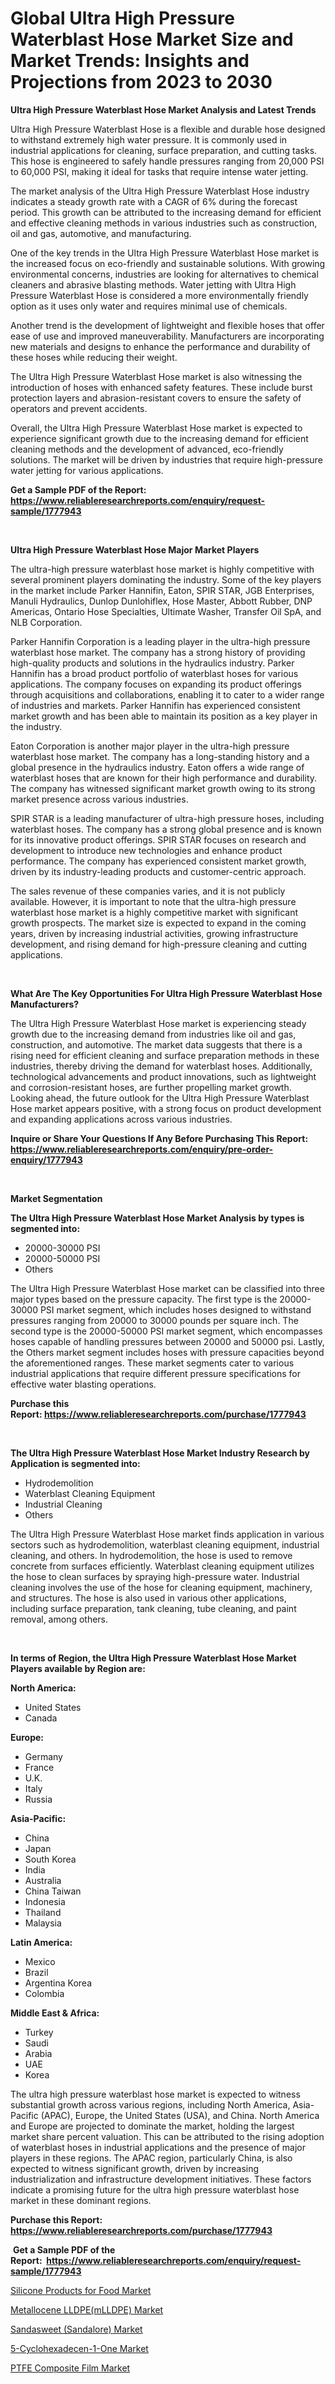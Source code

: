 <p><h1>Global Ultra High Pressure Waterblast Hose Market Size and Market Trends: Insights and Projections from 2023 to 2030</h1></p><p><strong>Ultra High Pressure Waterblast Hose Market Analysis and Latest Trends</strong></p>
<p><p>Ultra High Pressure Waterblast Hose is a flexible and durable hose designed to withstand extremely high water pressure. It is commonly used in industrial applications for cleaning, surface preparation, and cutting tasks. This hose is engineered to safely handle pressures ranging from 20,000 PSI to 60,000 PSI, making it ideal for tasks that require intense water jetting.</p><p>The market analysis of the Ultra High Pressure Waterblast Hose industry indicates a steady growth rate with a CAGR of 6% during the forecast period. This growth can be attributed to the increasing demand for efficient and effective cleaning methods in various industries such as construction, oil and gas, automotive, and manufacturing.</p><p>One of the key trends in the Ultra High Pressure Waterblast Hose market is the increased focus on eco-friendly and sustainable solutions. With growing environmental concerns, industries are looking for alternatives to chemical cleaners and abrasive blasting methods. Water jetting with Ultra High Pressure Waterblast Hose is considered a more environmentally friendly option as it uses only water and requires minimal use of chemicals.</p><p>Another trend is the development of lightweight and flexible hoses that offer ease of use and improved maneuverability. Manufacturers are incorporating new materials and designs to enhance the performance and durability of these hoses while reducing their weight.</p><p>The Ultra High Pressure Waterblast Hose market is also witnessing the introduction of hoses with enhanced safety features. These include burst protection layers and abrasion-resistant covers to ensure the safety of operators and prevent accidents.</p><p>Overall, the Ultra High Pressure Waterblast Hose market is expected to experience significant growth due to the increasing demand for efficient cleaning methods and the development of advanced, eco-friendly solutions. The market will be driven by industries that require high-pressure water jetting for various applications.</p></p>
<p><strong>Get a Sample PDF of the Report:&nbsp; <a href="https://www.reliableresearchreports.com/enquiry/request-sample/1777943">https://www.reliableresearchreports.com/enquiry/request-sample/1777943</a></strong></p>
<p>&nbsp;</p>
<p><strong>Ultra High Pressure Waterblast Hose Major Market Players</strong></p>
<p><p>The ultra-high pressure waterblast hose market is highly competitive with several prominent players dominating the industry. Some of the key players in the market include Parker Hannifin, Eaton, SPIR STAR, JGB Enterprises, Manuli Hydraulics, Dunlop Dunlohiflex, Hose Master, Abbott Rubber, DNP Americas, Ontario Hose Specialties, Ultimate Washer, Transfer Oil SpA, and NLB Corporation.</p><p>Parker Hannifin Corporation is a leading player in the ultra-high pressure waterblast hose market. The company has a strong history of providing high-quality products and solutions in the hydraulics industry. Parker Hannifin has a broad product portfolio of waterblast hoses for various applications. The company focuses on expanding its product offerings through acquisitions and collaborations, enabling it to cater to a wider range of industries and markets. Parker Hannifin has experienced consistent market growth and has been able to maintain its position as a key player in the industry.</p><p>Eaton Corporation is another major player in the ultra-high pressure waterblast hose market. The company has a long-standing history and a global presence in the hydraulics industry. Eaton offers a wide range of waterblast hoses that are known for their high performance and durability. The company has witnessed significant market growth owing to its strong market presence across various industries.</p><p>SPIR STAR is a leading manufacturer of ultra-high pressure hoses, including waterblast hoses. The company has a strong global presence and is known for its innovative product offerings. SPIR STAR focuses on research and development to introduce new technologies and enhance product performance. The company has experienced consistent market growth, driven by its industry-leading products and customer-centric approach.</p><p>The sales revenue of these companies varies, and it is not publicly available. However, it is important to note that the ultra-high pressure waterblast hose market is a highly competitive market with significant growth prospects. The market size is expected to expand in the coming years, driven by increasing industrial activities, growing infrastructure development, and rising demand for high-pressure cleaning and cutting applications.</p></p>
<p>&nbsp;</p>
<p><strong>What Are The Key Opportunities For Ultra High Pressure Waterblast Hose Manufacturers?</strong></p>
<p><p>The Ultra High Pressure Waterblast Hose market is experiencing steady growth due to the increasing demand from industries like oil and gas, construction, and automotive. The market data suggests that there is a rising need for efficient cleaning and surface preparation methods in these industries, thereby driving the demand for waterblast hoses. Additionally, technological advancements and product innovations, such as lightweight and corrosion-resistant hoses, are further propelling market growth. Looking ahead, the future outlook for the Ultra High Pressure Waterblast Hose market appears positive, with a strong focus on product development and expanding applications across various industries.</p></p>
<p><strong>Inquire or Share Your Questions If Any Before Purchasing This Report: <a href="https://www.reliableresearchreports.com/enquiry/pre-order-enquiry/1777943">https://www.reliableresearchreports.com/enquiry/pre-order-enquiry/1777943</a></strong></p>
<p>&nbsp;</p>
<p><strong>Market Segmentation</strong></p>
<p><strong>The Ultra High Pressure Waterblast Hose Market Analysis by types is segmented into:</strong></p>
<p><ul><li>20000-30000 PSI</li><li>20000-50000 PSI</li><li>Others</li></ul></p>
<p><p>The Ultra High Pressure Waterblast Hose market can be classified into three major types based on the pressure capacity. The first type is the 20000-30000 PSI market segment, which includes hoses designed to withstand pressures ranging from 20000 to 30000 pounds per square inch. The second type is the 20000-50000 PSI market segment, which encompasses hoses capable of handling pressures between 20000 and 50000 psi. Lastly, the Others market segment includes hoses with pressure capacities beyond the aforementioned ranges. These market segments cater to various industrial applications that require different pressure specifications for effective water blasting operations.</p></p>
<p><strong>Purchase this Report:&nbsp;<a href="https://www.reliableresearchreports.com/purchase/1777943">https://www.reliableresearchreports.com/purchase/1777943</a></strong></p>
<p>&nbsp;</p>
<p><strong>The Ultra High Pressure Waterblast Hose Market Industry Research by Application is segmented into:</strong></p>
<p><ul><li>Hydrodemolition</li><li>Waterblast Cleaning Equipment</li><li>Industrial Cleaning</li><li>Others</li></ul></p>
<p><p>The Ultra High Pressure Waterblast Hose market finds application in various sectors such as hydrodemolition, waterblast cleaning equipment, industrial cleaning, and others. In hydrodemolition, the hose is used to remove concrete from surfaces efficiently. Waterblast cleaning equipment utilizes the hose to clean surfaces by spraying high-pressure water. Industrial cleaning involves the use of the hose for cleaning equipment, machinery, and structures. The hose is also used in various other applications, including surface preparation, tank cleaning, tube cleaning, and paint removal, among others.</p></p>
<p>&nbsp;</p>
<p><strong>In terms of Region, the Ultra High Pressure Waterblast Hose Market Players available by Region are:</strong></p>
<p>
    <p> <strong> North America: </strong>
        <ul>
            <li>United States</li>
            <li>Canada</li>
        </ul>
        </p> 
    <p> <strong> Europe: </strong>
        <ul>
            <li>Germany</li>
            <li>France</li>
            <li>U.K.</li>
            <li>Italy</li>
            <li>Russia</li>
        </ul>
        </p> 
    <p> <strong> Asia-Pacific: </strong>
        <ul>
            <li>China</li>
            <li>Japan</li>
            <li>South Korea</li>
            <li>India</li>
            <li>Australia</li>
            <li>China Taiwan</li>
            <li>Indonesia</li>
            <li>Thailand</li>
            <li>Malaysia</li>
        </ul>
        </p> 
    <p> <strong> Latin America: </strong>
        <ul>
            <li>Mexico</li>
            <li>Brazil</li>
            <li>Argentina Korea</li>
            <li>Colombia</li>
        </ul>
        </p> 
    <p> <strong> Middle East & Africa: </strong>
        <ul>
            <li>Turkey</li>
            <li>Saudi</li>
            <li>Arabia</li>
            <li>UAE</li>
            <li>Korea</li>
        </ul>
    </p>
    </p>
<p><p>The ultra high pressure waterblast hose market is expected to witness substantial growth across various regions, including North America, Asia-Pacific (APAC), Europe, the United States (USA), and China. North America and Europe are projected to dominate the market, holding the largest market share percent valuation. This can be attributed to the rising adoption of waterblast hoses in industrial applications and the presence of major players in these regions. The APAC region, particularly China, is also expected to witness significant growth, driven by increasing industrialization and infrastructure development initiatives. These factors indicate a promising future for the ultra high pressure waterblast hose market in these dominant regions.</p></p>
<p><strong>Purchase this Report: <a href="https://www.reliableresearchreports.com/purchase/1777943">https://www.reliableresearchreports.com/purchase/1777943</a></strong></p>
<p>&nbsp;<strong>Get a Sample PDF of the Report:&nbsp;&nbsp;<a href="https://www.reliableresearchreports.com/enquiry/request-sample/1777943">https://www.reliableresearchreports.com/enquiry/request-sample/1777943</a></strong></p>
<p><strong></strong></p>
<p><p><a href="https://github.com/kipkeeva/Market-Research-Report-List-1/blob/main/silicone-products-for-food-market.md">Silicone Products for Food Market</a></p><p><a href="https://github.com/marloy8/Market-Research-Report-List-1/blob/main/metallocene-lldpemlldpe-market.md">Metallocene LLDPE(mLLDPE) Market</a></p><p><a href="https://github.com/provorikovar/Market-Research-Report-List-1/blob/main/sandasweet-sandalore-market.md">Sandasweet (Sandalore) Market</a></p><p><a href="https://github.com/aliciawhite5576/Market-Research-Report-List-1/blob/main/5-cyclohexadecen-1-one-market.md">5-Cyclohexadecen-1-One Market</a></p><p><a href="https://github.com/kuntayevaz/Market-Research-Report-List-1/blob/main/ptfe-composite-film-market.md">PTFE Composite Film Market</a></p></p>